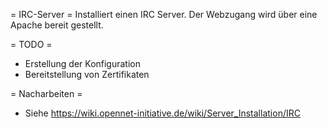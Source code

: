 = IRC-Server =
Installiert einen IRC Server. Der Webzugang wird über eine Apache bereit gestellt.

= TODO =
* Erstellung der Konfiguration
* Bereitstellung von Zertifikaten

= Nacharbeiten =
* Siehe https://wiki.opennet-initiative.de/wiki/Server_Installation/IRC
